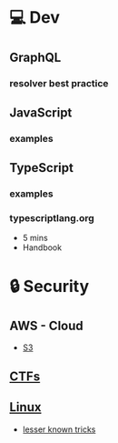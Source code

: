 # 💻 Dev

## GraphQL

### resolver best practice

## JavaScript

### examples

## TypeScript

### examples

### typescriptlang.org

- 5 mins
- Handbook

# 🔒 Security

## AWS - Cloud

- [S3](Security/aws/s3.md)

## [CTFs](Security/CTF)

## [Linux](Security/linux)

- [lesser known tricks](Security/linux/lesserKNown.sh)
